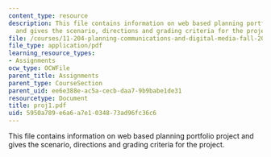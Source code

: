 ```yaml
---
content_type: resource
description: This file contains information on web based planning portfolio project
  and gives the scenario, directions and grading criteria for the project.
file: /courses/11-204-planning-communications-and-digital-media-fall-2004/5950a789e6a6a7e1034873ad96fc36c6_proj1.pdf
file_type: application/pdf
learning_resource_types:
- Assignments
ocw_type: OCWFile
parent_title: Assignments
parent_type: CourseSection
parent_uid: ee6e388e-ac5a-cecb-daa7-9b9babe1de31
resourcetype: Document
title: proj1.pdf
uid: 5950a789-e6a6-a7e1-0348-73ad96fc36c6
---
```

This file contains information on web based planning portfolio project and gives the scenario, directions and grading criteria for the project.